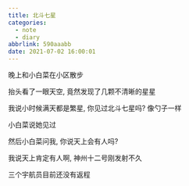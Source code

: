 ```yaml
---
title: 北斗七星
categories:
  - note
  - diary
abbrlink: 590aaabb
date: 2021-07-02 16:00:01
---
```


晚上和小白菜在小区散步

抬头看了一眼天空, 竟然发现了几颗不清晰的星星

我说小时候满天都是繁星, 你见过北斗七星吗? 像勺子一样

小白菜说她见过

然后小白菜问我, 你说天上会有人吗?

我说天上肯定有人啊, 神州十二号刚发射不久

三个宇航员目前还没有返程
